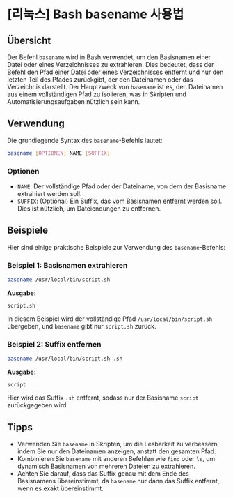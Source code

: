 # [리눅스] Bash basename 사용법

## Übersicht
Der Befehl `basename` wird in Bash verwendet, um den Basisnamen einer Datei oder eines Verzeichnisses zu extrahieren. Dies bedeutet, dass der Befehl den Pfad einer Datei oder eines Verzeichnisses entfernt und nur den letzten Teil des Pfades zurückgibt, der den Dateinamen oder das Verzeichnis darstellt. Der Hauptzweck von `basename` ist es, den Dateinamen aus einem vollständigen Pfad zu isolieren, was in Skripten und Automatisierungsaufgaben nützlich sein kann.

## Verwendung
Die grundlegende Syntax des `basename`-Befehls lautet:

```bash
basename [OPTIONEN] NAME [SUFFIX]
```

### Optionen
- `NAME`: Der vollständige Pfad oder der Dateiname, von dem der Basisname extrahiert werden soll.
- `SUFFIX`: (Optional) Ein Suffix, das vom Basisnamen entfernt werden soll. Dies ist nützlich, um Dateiendungen zu entfernen.

## Beispiele
Hier sind einige praktische Beispiele zur Verwendung des `basename`-Befehls:

### Beispiel 1: Basisnamen extrahieren
```bash
basename /usr/local/bin/script.sh
```
**Ausgabe:**
```
script.sh
```
In diesem Beispiel wird der vollständige Pfad `/usr/local/bin/script.sh` übergeben, und `basename` gibt nur `script.sh` zurück.

### Beispiel 2: Suffix entfernen
```bash
basename /usr/local/bin/script.sh .sh
```
**Ausgabe:**
```
script
```
Hier wird das Suffix `.sh` entfernt, sodass nur der Basisname `script` zurückgegeben wird.

## Tipps
- Verwenden Sie `basename` in Skripten, um die Lesbarkeit zu verbessern, indem Sie nur den Dateinamen anzeigen, anstatt den gesamten Pfad.
- Kombinieren Sie `basename` mit anderen Befehlen wie `find` oder `ls`, um dynamisch Basisnamen von mehreren Dateien zu extrahieren.
- Achten Sie darauf, dass das Suffix genau mit dem Ende des Basisnamens übereinstimmt, da `basename` nur dann das Suffix entfernt, wenn es exakt übereinstimmt.
